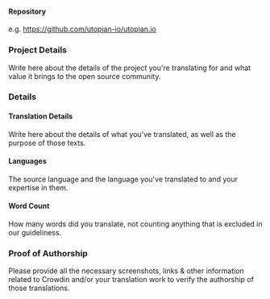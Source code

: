 #### Repository
e.g. https://github.com/utopian-io/utopian.io

### Project Details
Write here about the details of the project you're translating for and what value it brings to the open source community.

### Details

#### Translation Details
Write here about the details of what you've translated, as well as the purpose of those texts. 

#### Languages
The source language and the language you've translated to and your expertise in them.

#### Word Count
How many words did you translate, not counting anything that is excluded in our guideliness.

### Proof of Authorship
Please provide all the necessary screenshots, links & other information related to Crowdin and/or your translation work to verify the authorship of those translations.

